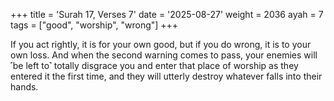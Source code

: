 +++
title = 'Surah 17, Verses 7'
date = '2025-08-27'
weight = 2036
ayah = 7
tags = ["good", "worship", "wrong"]
+++

If you act rightly, it is for your own good, but if you do wrong, it is to your own loss. And when the second warning comes to pass, your enemies will ˹be left to˺ totally disgrace you and enter that place of worship as they entered it the first time, and they will utterly destroy whatever falls into their hands.